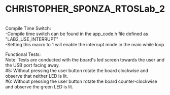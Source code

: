 # CHRISTOPHER_SPONZA_RTOSLab_2  <br />
<br />
Compile Time Switch:  <br />
  -Compile time switch can be found in the app_code.h file defined as "LAB2_USE_INTERRUPT"  <br />
  -Setting this macro to 1 will enable the interrupt mode in the main while loop  
  
Functional Tests: <br />
  Note: Tests are conducted with the board's led screen towards the user and the USB port facing away.  <br />
  #5: Without pressing the user button rotate the board clockwise and observe that neither LED is lit.   <br />
  #6: Without pressing the user button rotate the board counter-clockwise and observe the green LED is lit. 

